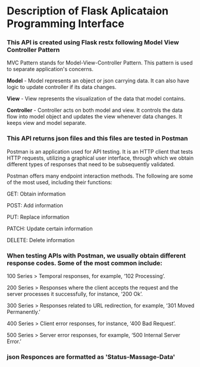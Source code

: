 # Description of Flask Aplicataion Programming Interface

### This API is created using Flask restx following Model View Controller Pattern
MVC Pattern stands for Model-View-Controller Pattern. This pattern is used to separate application's concerns.

**Model** - Model represents an object or json carrying data. It can also have logic to update controller if its data changes.

**View** - View represents the visualization of the data that model contains.

**Controller** - Controller acts on both model and view. It controls the data flow into model object and updates the view whenever data changes. It keeps view and model separate.

### This API returns json files and this files are tested in Postman

Postman is an application used for API testing. It is an HTTP client that tests HTTP requests, utilizing a graphical user interface, through which we obtain different types of responses that need to be subsequently validated. 

Postman offers many endpoint interaction methods. The following are some of the most used, including their functions:

GET: Obtain information 

POST: Add information

PUT: Replace information

PATCH: Update certain information

DELETE: Delete information

### When testing APIs with Postman, we usually obtain different response codes. Some of the most common include:

100 Series > Temporal responses, for example, ‘102 Processing’.

200 Series > Responses where the client accepts the request and the server processes it successfully, for instance, ‘200 Ok’.

300 Series  > Responses related to URL redirection, for example, ‘301 Moved Permanently.’

400 Series  > Client error responses, for instance, ‘400 Bad Request’.

500 Series > Server error responses, for example, ‘500 Internal Server Error.’

### json Responces are formatted as 'Status-Massage-Data'  
